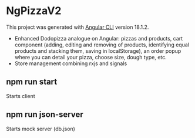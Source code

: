 # NgPizzaV2

This project was generated with [Angular CLI](https://github.com/angular/angular-cli) version 18.1.2.

- Enhanced Dodopizza analogue on Angular: pizzas and products, cart component (adding, editing and removing of products, identifying equal products and stacking them, saving in localStorage), an order popup where you can detail your pizza, choose size, dough type, etc.
- Store management combining rxjs and signals

## npm run start
Starts client

## npm run json-server
Starts mock server (db.json)